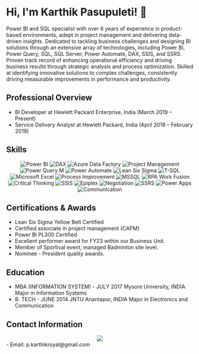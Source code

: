 # Hi, I'm Karthik Pasupuleti! 👋

Power BI and SQL specialist with over 6 years of experience in product-based environments, adept in project management and delivering data-driven insights. Dedicated to tackling business challenges and designing BI solutions through an extensive array of technologies, including Power BI, Power Query, SQL, SQL Server, Power Automate, DAX, SSIS, and SSRS. Proven track record of enhancing operational efficiency and driving business results through strategic analysis and process optimization. Skilled at identifying innovative solutions to complex challenges, consistently driving measurable improvements in performance and productivity.



## Professional Overview
- BI Developer at Hewlett Packard Enterprise, India (March 2019 – Present)
- Service Delivery Analyst at Hewlett Packard, India (April 2018 – February 2019)

## Skills
<div align="center">
  <img src="https://img.shields.io/badge/Power%20BI-F2C811?style=for-the-badge&logo=power-bi&logoColor=black" alt="Power BI" />
  <img src="https://img.shields.io/badge/DAX-0078D4?style=for-the-badge&logo=dax&logoColor=white" alt="DAX" />
  <img src="https://img.shields.io/badge/Azure%20Data%20Factory-0078D4?style=for-the-badge&logo=microsoft-azure&logoColor=white" alt="Azure Data Factory" />
  <img src="https://img.shields.io/badge/Project%20Management-0078D4?style=for-the-badge&logo=microsoft-project&logoColor=white" alt="Project Management" />
  <img src="https://img.shields.io/badge/Power%20Query%20M-0078D4?style=for-the-badge&logo=microsoft-power-query&logoColor=white" alt="Power Query M" />
  <img src="https://img.shields.io/badge/Power%20Automate-0078D4?style=for-the-badge&logo=microsoft-power-automate&logoColor=white" alt="Power Automate" />
  <img src="https://img.shields.io/badge/Lean%20Six%20Sigma-0078D4?style=for-the-badge&logo=six-sigma&logoColor=white" alt="Lean Six Sigma" />
  <img src="https://img.shields.io/badge/T--SQL-CC2927?style=for-the-badge&logo=microsoft-sql-server&logoColor=white" alt="T-SQL" />
  <img src="https://img.shields.io/badge/Microsoft%20Excel-217346?style=for-the-badge&logo=microsoft-excel&logoColor=white" alt="Microsoft Excel" />
  <img src="https://img.shields.io/badge/Process%20Improvement-0078D4?style=for-the-badge&logo=six-sigma&logoColor=white" alt="Process Improvement" />
  <img src="https://img.shields.io/badge/MSSQL-CC2927?style=for-the-badge&logo=microsoft-sql-server&logoColor=white" alt="MSSQL" />
  <img src="https://img.shields.io/badge/RPA%20Work%20Fusion-FF6F00?style=for-the-badge&logo=rpa-work-fusion&logoColor=white" alt="RPA Work Fusion" />
  <img src="https://img.shields.io/badge/Critical%20Thinking-0078D4?style=for-the-badge&logo=six-sigma&logoColor=white" alt="Critical Thinking" />
  <img src="https://img.shields.io/badge/SSIS-CC2927?style=for-the-badge&logo=microsoft-sql-server&logoColor=white" alt="SSIS" />
  <img src="https://img.shields.io/badge/Epiplex-0078D4?style=for-the-badge&logo=six-sigma&logoColor=white" alt="Epiplex" />
  <img src="https://img.shields.io/badge/Negotiation-0078D4?style=for-the-badge&logo=six-sigma&logoColor=white" alt="Negotiation" />
  <img src="https://img.shields.io/badge/SSRS-CC2927?style=for-the-badge&logo=microsoft-sql-server&logoColor=white" alt="SSRS" />
  <img src="https://img.shields.io/badge/Power%20Apps-742774?style=for-the-badge&logo=microsoft-power-apps&logoColor=white" alt="Power Apps" />
  <img src="https://img.shields.io/badge/Communication-0078D4?style=for-the-badge&logo=six-sigma&logoColor=white" alt="Communication" />
</div>

## Certifications & Awards
- Lean Six Sigma Yellow Belt Certified
- Certified associate in project management (CAPM)
- Power BI PL300 Certified
- Excellent performer award for FY23 within our Business Unit.
- Member of Sportival event, managed Badminton site level.
- Nominee - President quality awards.

## Education
- MBA (INFORMATION SYSTEM) - JULY 2017 Mysore University, INDIA Major in Information Systems
- B. TECH - JUNE 2014 JNTU Anantapur, INDIA Major in Electronics and Communication

## Contact Information
<div align="center">
  <a href="https://www.linkedin.com/in/KarthikPasupuleti/">
    <img src="https://img.shields.io/badge/LinkedIn-KarthikPasupuleti-blue?style=for-the-badge&logo=linkedin"/>
  </a>
</div>
- Email: p.karthikroyal@gmail.com
